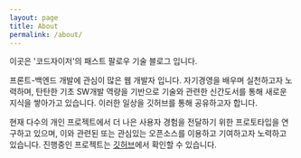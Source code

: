 ```yaml
---
layout: page
title: About
permalink: /about/
---
```


이곳은 '코드자이저'의 패스트 팔로우 기술 블로그 입니다. 

프론트-백엔드 개발에 관심이 많은 웹 개발자 입니다. 자기경영을 배우며 실천하고자 노력하며, 탄탄한 기초 SW개발 역량을 기반으로 기술와 관련한 신간도서를 통해 새로운 지식을 쌓아가고 있습니다. 이러한 일상을 깃허브를 통해 공유하고자 합니다. 

현재 다수의 개인 프로젝트에서 더 나은 사용자 경험을 전달하기 위한 프로토타입을 연구하고 있으며, 이와 관련된 또는 관심있는 오픈소스를 이용하고 기여하고자 노력하고 있습니다. 진행중인 프로젝트는 [깃허브][my-github]에서 확인할 수 있습니다. 

[my-github]: https://github.com/codegizer